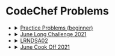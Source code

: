 # CodeChef Problems
* <details>
   <summary> <a href="https://www.codechef.com/problems/school/">Practice Problems (beginner)</a>
   </summary>

   1. [Chef and Operators](PracticeProblems(beginner)/Chef_And_Operators.cpp)
   2. [Chef and Remissness](PracticeProblems(beginner)/Chef_and_Remissness.cpp) 
   3. [Factorial](PracticeProblems(beginner)/Factorial.cpp)
   4. [GCD and LCM](PracticeProblems(beginner)/GCD_and_LCM.cpp)
   5. [Helping Chef](PracticeProblems(beginner)/Helping_Chef.cpp)
   6. [Lucky Four](PracticeProblems(beginner)/Lucky_Four.cpp)
   7. [Packaging Cupcakes](PracticeProblems(beginner)/Packaging_Cupcakes.cpp)
   8. [Valid Triangle](PracticeProblems(beginner)/Valid_Triangles.cpp)
   
   </details>

* <details>
   <summary> <a href="https://www.codechef.com/JUNE21C">June Long Challenge 2021</a> </summary>
   
   1. [Summer Heat](JuneLongChallenge2021/Summer_Heat.cpp)
   2. [Bella Ciao](JuneLongChallenge2021/Bella_ciao.cpp)
   3. [Bitwise Tuples](JuneLongChallenge2021/Bitwise_Tuples.cpp)
   
   </details>

* <details> 
  <summary> <a href="https://www.codechef.com/LRNDSA02"> LRNDSA02 </a> </summary>

  1. [Chef and Street food](LRNDSA02/Chef_and_Street_Food.cpp)
  2. [Penalty shootout](LRNDSA02/Penalty_Shoot_Out_II.cpp)
   
  </details>

* <details> 
  <summary> <a href="https://www.codechef.com/COOK130C"> June Cook Off 2021 </a> </summary>

  1. [Chefland Visa](JuneCookOff2021/Chefland_Visa.cpp)
  2. [ICPC Balloons](JuneCookOff2021/ICPC_Balloons.cpp)
   
  </details>



